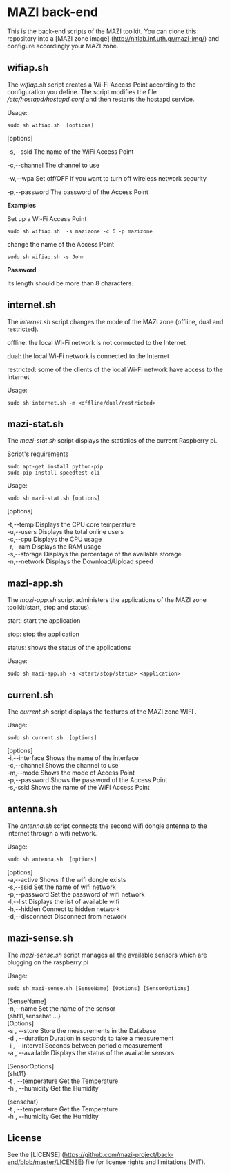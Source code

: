 # MAZI back-end
This is the back-end scripts of the MAZI toolkit. You can clone this repository into a [MAZI zone image] (http://nitlab.inf.uth.gr/mazi-img/) and configure accordingly your MAZI zone.

## wifiap.sh
The *wifiap.sh* script creates a Wi-Fi Access Point according to the configuration you define. The script modifies the file */etc/hostapd/hostapd.conf* and then restarts the hostapd service.

Usage:
```
sudo sh wifiap.sh  [options]
```
[options]

-s,--ssid                                The name of the WiFi Access Point

-c,--channel                             The channel to use

-w,--wpa                                 Set off/OFF if you want to turn off wireless network security

-p,--password                            The password of the Access Point


**Examples**

Set up a Wi-Fi Access Point
```
sudo sh wifiap.sh  -s mazizone -c 6 -p mazizone
```

change the name of the Access Point
```
sudo sh wifiap.sh -s John
```

**Password**

Its length should be more than 8 characters.


## internet.sh

The *internet.sh* script changes the mode of the MAZI zone (offline, dual and restricted).

offline: the local Wi-Fi network is not connected to the Internet

dual: the local Wi-Fi network is connected to the Internet

restricted: some of the clients of the local Wi-Fi network have access to the Internet

Usage:
```
sudo sh internet.sh -m <offline/dual/restricted>
```
## mazi-stat.sh

The *mazi-stat.sh* script displays the statistics of the current Raspberry pi. 

Script's requirements
```
sudo apt-get install python-pip
sudo pip install speedtest-cli
```

Usage:
```
sudo sh mazi-stat.sh [options]
```
[options]

  -t,--temp                     Displays the CPU core temperature                                                           
  -u,--users                    Displays the total online users                                                             
  -c,--cpu                      Displays the CPU usage                                                                       
  -r,--ram                      Displays the RAM usage                                                                       
  -s,--storage                  Displays the percentage of the available storage                                             
  -n,--network                  Displays the Download/Upload speed                                                           

## mazi-app.sh

The *mazi-app.sh* script administers the applications of the MAZI zone toolkit(start, stop and status).

start: start the application

stop: stop the application

status: shows the status of the applications

Usage:
```
sudo sh mazi-app.sh -a <start/stop/status> <application>
```

## current.sh

The *current.sh* script displays the features of the MAZI zone WIFI .

Usage:
```
sudo sh current.sh  [options]
```                                                                                                                       
[options]                                                                                                                 
  -i,--interface                    Shows the name of the interface                                                       
  -c,--channel                      Shows the channel to use                                                               
  -m,--mode                         Shows the mode of Access Point                                                         
  -p,--password                     Shows the password of the Access Point                                                 
  -s,-ssid                          Shows the name of the WiFi Access Point                                               
                                                                                                                           

## antenna.sh

The *antenna.sh* script connects the second wifi dongle antenna to the internet through a wifi network.

Usage:
```
sudo sh antenna.sh  [options]
```                                                                                                                       
[options]                                                                                                                 
  -a,--active                       Shows if the wifi dongle exists                                                       
  -s,--ssid                         Set the name of wifi network                                                           
  -p,--password                     Set the password of wifi network                                                       
  -l,--list                         Displays the list of available wifi                                                   
  -h,--hidden                       Connect to hidden network                                                             
  -d,--disconnect                   Disconnect from network                                                               
                                                                                                                           
## mazi-sense.sh

The *mazi-sense.sh* script manages all the available sensors which are plugging on the raspberry pi 

Usage:
```
sudo sh mazi-sense.sh [SenseName] [Options] [SensorOptions]
```                                                                                                                       
[SenseName]                                                                                                               
  -n,--name                         Set the name of the sensor                                                             
                                    {sht11,sensehat....}                                                               
[Options]                                                                                                                 
  -s , --store                       Store the measurements in the Database                                               
  -d , --duration                    Duration in seconds to take a measurement                                             
  -i , --interval                    Seconds between periodic measurement                                                 
  -a , --available                   Displays the status of the available sensors                                         
                                                                                                                           
[SensorOptions]                                                                                                           
  {sht11}                                                                                                                 
  -t , --temperature                 Get the Temperature                                                                   
  -h , --humidity                    Get the Humidity                                                                     
                                                                                                                           
  {sensehat}                                                                                                               
  -t , --temperature                 Get the Temperature                                                                   
  -h , --humidity                    Get the Humidity                                                                     


## License

See the [LICENSE] (https://github.com/mazi-project/back-end/blob/master/LICENSE) file for license rights and limitations (MIT).
